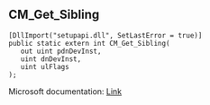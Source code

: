 ## CM_Get_Sibling

```
[DllImport("setupapi.dll", SetLastError = true)]
public static extern int CM_Get_Sibling(
   out uint pdnDevInst,
   uint dnDevInst,
   uint ulFlags
);
```

Microsoft documentation: [Link](https://docs.microsoft.com/en-us/windows/win32/api/cfgmgr32/nf-cfgmgr32-cm_get_sibling)
